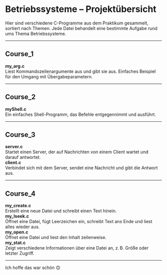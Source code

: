# Betriebssysteme – Projektübersicht

Hier sind verschiedene C-Programme aus dem Praktikum gesammelt, sortiert nach Themen. Jede Datei behandelt eine bestimmte Aufgabe rund ums Thema Betriebssysteme.

---

## Course_1

**my_arg.c**  
Liest Kommandozeilenargumente aus und gibt sie aus. Einfaches Beispiel für den Umgang mit Übergabeparametern.

---

## Course_2

**myShell.c**  
Ein einfaches Shell-Programm, das Befehle entgegennimmt und ausführt.

---

## Course_3

**server.c**  
Startet einen Server, der auf Nachrichten von einem Client wartet und darauf antwortet.  
**client.c**  
Verbindet sich mit dem Server, sendet eine Nachricht und gibt die Antwort aus.

---

## Course_4

**my_create.c**  
Erstellt eine neue Datei und schreibt einen Text hinein.  
**my_lseek.c**  
Öffnet eine Datei, fügt Leerzeichen ein, schreibt Text ans Ende und liest alles wieder aus.  
**my_open.c**  
Öffnet eine Datei und liest den Inhalt zeilenweise.  
**my_stat.c**  
Zeigt verschiedene Informationen über eine Datei an, z. B. Größe oder letzter Zugriff.

---
Ich hoffe das war schön 😊
